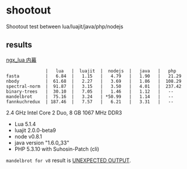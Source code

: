 shootout
========

Shootout test between lua/luajit/java/php/nodejs

## results

[ngx_lua 内幕](http://adc.taobao.com/ppts/up-1341918158-0.pdf)

``` 
               |   lua   |  luajit  |  nodejs  |   java   |   php
fasta          |   6.84  |   1.15   |   4.79   |   1.90   |   21.29 
nbody          |  61.68  |   2.27   |   3.69   |   1.86   |  108.29
spectral-norm  |  91.87  |   3.15   |   3.50   |   4.01   |  237.42
binary-trees   |  30.10  |   7.05   |   1.46   |   1.12   |   --
mandelbrot     |  75.16  |   3.24   | *50.99   |   1.14   |   --
fannkuchredux  | 187.46  |   7.57   |   6.21   |   3.31   |   --
```

2.4 GHz Intel Core 2 Duo, 8 GB 1067 MHz DDR3

* Lua 5.1.4
* luajit 2.0.0-beta9
* node v0.8.1
* java version "1.6.0_33"
* PHP 5.3.10 with Suhosin-Patch (cli)

`mandelbrot for v8` result is [UNEXPECTED OUTPUT](http://shootout.alioth.debian.org/u32/benchmark.php?test=mandelbrot&lang=v8).